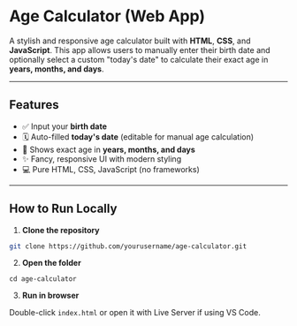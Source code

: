 # Age Calculator (Web App)

A stylish and responsive age calculator built with **HTML**, **CSS**, and **JavaScript**. This app allows users to manually enter their birth date and optionally select a custom "today's date" to calculate their exact age in **years, months, and days**.

---

##  Features

- ✅ Input your **birth date**
- 🗓️ Auto-filled **today's date** (editable for manual age calculation)
- 📅 Shows exact age in **years, months, and days**
- ✨ Fancy, responsive UI with modern styling
- 💻 Pure HTML, CSS, JavaScript (no frameworks)

---


##  How to Run Locally

1. **Clone the repository**  
```bash
git clone https://github.com/yourusername/age-calculator.git
```
2. **Open the folder**

  ```cd age-calculator```

3. **Run in browser**
   
Double-click `index.html` or open it with Live Server if using VS Code.

